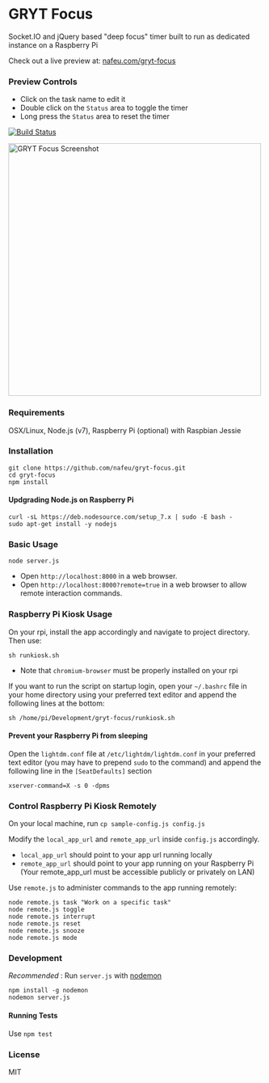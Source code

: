 # GRYT Focus

Socket.IO and jQuery based "deep focus" timer built to run as dedicated instance on a Raspberry Pi

Check out a live preview at: [nafeu.com/gryt-focus](http://nafeu.com/gryt-focus)

### Preview Controls

- Click on the task name to edit it
- Double click on the `Status` area to toggle the timer
- Long press the `Status` area to reset the timer

[![Build Status](https://travis-ci.org/nafeu/gryt-focus.svg?branch=master)](https://travis-ci.org/nafeu/gryt-focus)

<img alt="GRYT Focus Screenshot" src="http://phrakture.com/images/github/gryt-focus-screenshot.png" width="500" valign="middle"/>

### Requirements

OSX/Linux, Node.js (v7), Raspberry Pi (optional) with Raspbian Jessie

### Installation

```
git clone https://github.com/nafeu/gryt-focus.git
cd gryt-focus
npm install
```

#### Updgrading Node.js on Raspberry Pi

```
curl -sL https://deb.nodesource.com/setup_7.x | sudo -E bash -
sudo apt-get install -y nodejs
```

### Basic Usage

```
node server.js
```

- Open `http://localhost:8000` in a web browser.
- Open `http://localhost:8000?remote=true` in a web browser to allow remote interaction commands.

### Raspberry Pi Kiosk Usage

On your rpi, install the app accordingly and navigate to project directory. Then use:

```
sh runkiosk.sh
```

* Note that `chromium-browser` must be properly installed on your rpi

If you want to run the script on startup login, open your `~/.bashrc` file in your home directory using your preferred text editor and append the following lines at the bottom:

```
sh /home/pi/Development/gryt-focus/runkiosk.sh
```

#### Prevent your Raspberry Pi from sleeping

Open the `lightdm.conf` file at `/etc/lightdm/lightdm.conf` in your preferred text editor (you may have to prepend `sudo` to the command) and append the following line in the `[SeatDefaults]` section

```
xserver-command=X -s 0 -dpms
```

### Control Raspberry Pi Kiosk Remotely

On your local machine, run `cp sample-config.js config.js`

Modify the `local_app_url` and `remote_app_url` inside `config.js` accordingly.

- `local_app_url` should point to your app url running locally
- `remote_app_url` should point to your app running on your Raspberry Pi
  (Your remote\_app\_url must be accessible publicly or privately on LAN)

Use `remote.js` to administer commands to the app running remotely:

```
node remote.js task "Work on a specific task"
node remote.js toggle
node remote.js interrupt
node remote.js reset
node remote.js snooze
node remote.js mode
```

### Development

*Recommended* : Run `server.js` with [nodemon](https://nodemon.io/)

```
npm install -g nodemon
nodemon server.js
```

#### Running Tests

Use `npm test`

### License

MIT